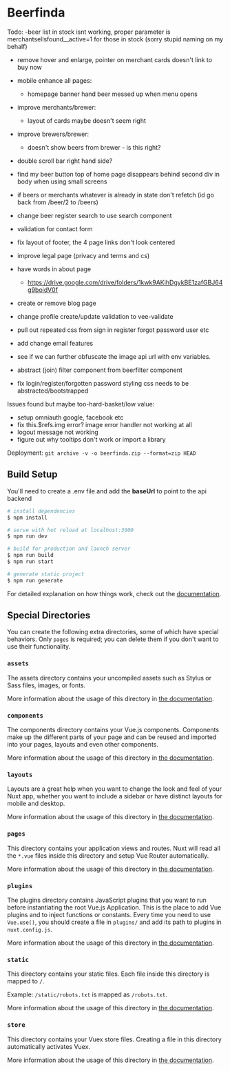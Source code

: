 # Beerfinda

Todo:
-beer list in stock isnt working, proper parameter is merchantsellsfound\_\_active=1 for those in stock (sorry stupid naming on my behalf)
- remove hover and enlarge, pointer on merchant cards doesn't link to buy now
- mobile enhance all pages:
  - homepage banner hand beer messed up when menu opens
- improve merchants/brewer:
  - layout of cards maybe doesn't seem right
- improve brewers/brewer:
  - doesn't show beers from brewer - is this right?
- double scroll bar right hand side?
- find my beer button top of home page disappears behind second div in body when using small screens

- if beers or merchants whatever is already in state don't refetch (id go back from /beer/2 to /beers)
- change beer register search to use search component
- validation for contact form
- fix layout of footer, the 4 page links don't look centered
- improve legal page (privacy and terms and cs)
- have words in about page
  - https://drive.google.com/drive/folders/1kwk9AKihDgykBE1zafGBJ64g9boidV0f
- create or remove blog page
- change profile create/update validation to vee-validate
- pull out repeated css from sign in register forgot password user etc
- add change email features
- see if we can further obfuscate the image api url with env variables.
- abstract (join) filter component from beerfilter component
- fix login/register/forgotten password styling css needs to be abstracted/bootstrapped

Issues found but maybe too-hard-basket/low value:

- setup omniauth google, facebook etc
- fix this.$refs.img error? image error handler not working at all
- logout message not working
- figure out why tooltips don't work or import a library

Deployment:
`git archive -v -o beerfinda.zip --format=zip HEAD`

## Build Setup
You'll need to create a .env file and add the **baseUrl** to point to the api backend

```bash
# install dependencies
$ npm install

# serve with hot reload at localhost:3000
$ npm run dev

# build for production and launch server
$ npm run build
$ npm run start

# generate static project
$ npm run generate
```

For detailed explanation on how things work, check out the [documentation](https://nuxtjs.org).

## Special Directories

You can create the following extra directories, some of which have special behaviors. Only `pages` is required; you can delete them if you don't want to use their functionality.

### `assets`

The assets directory contains your uncompiled assets such as Stylus or Sass files, images, or fonts.

More information about the usage of this directory in [the documentation](https://nuxtjs.org/docs/2.x/directory-structure/assets).

### `components`

The components directory contains your Vue.js components. Components make up the different parts of your page and can be reused and imported into your pages, layouts and even other components.

More information about the usage of this directory in [the documentation](https://nuxtjs.org/docs/2.x/directory-structure/components).

### `layouts`

Layouts are a great help when you want to change the look and feel of your Nuxt app, whether you want to include a sidebar or have distinct layouts for mobile and desktop.

More information about the usage of this directory in [the documentation](https://nuxtjs.org/docs/2.x/directory-structure/layouts).

### `pages`

This directory contains your application views and routes. Nuxt will read all the `*.vue` files inside this directory and setup Vue Router automatically.

More information about the usage of this directory in [the documentation](https://nuxtjs.org/docs/2.x/get-started/routing).

### `plugins`

The plugins directory contains JavaScript plugins that you want to run before instantiating the root Vue.js Application. This is the place to add Vue plugins and to inject functions or constants. Every time you need to use `Vue.use()`, you should create a file in `plugins/` and add its path to plugins in `nuxt.config.js`.

More information about the usage of this directory in [the documentation](https://nuxtjs.org/docs/2.x/directory-structure/plugins).

### `static`

This directory contains your static files. Each file inside this directory is mapped to `/`.

Example: `/static/robots.txt` is mapped as `/robots.txt`.

More information about the usage of this directory in [the documentation](https://nuxtjs.org/docs/2.x/directory-structure/static).

### `store`

This directory contains your Vuex store files. Creating a file in this directory automatically activates Vuex.

More information about the usage of this directory in [the documentation](https://nuxtjs.org/docs/2.x/directory-structure/store).
